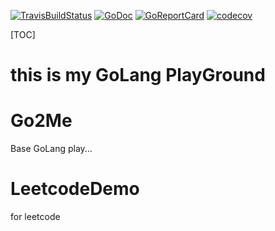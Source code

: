 [![TravisBuildStatus](https://api.travis-ci.org/sinlov/GoLang-PlayGround.svg?branch=master)](https://travis-ci.org/sinlov/GoLang-PlayGround)
[![GoDoc](https://godoc.org/github.com/sinlov/GoLang-PlayGround?status.png)](https://godoc.org/github.com/sinlov/GoLang-PlayGround/)
[![GoReportCard](https://goreportcard.com/badge/github.com/sinlov/GoLang-PlayGround)](https://goreportcard.com/report/github.com/sinlov/GoLang-PlayGround)
[![codecov](https://codecov.io/gh/sinlov/GoLang-PlayGround/branch/master/graph/badge.svg)](https://codecov.io/gh/sinlov/GoLang-PlayGround)

[TOC]

# this is my GoLang PlayGround

# Go2Me

Base GoLang play...

# LeetcodeDemo

for leetcode